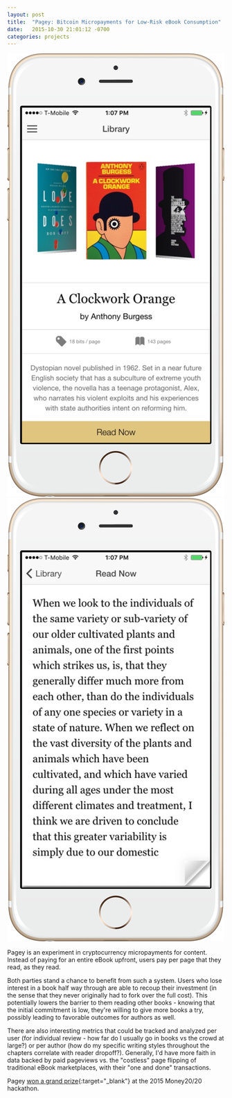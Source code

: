 ```yaml
---
layout: post
title:  "Pagey: Bitcoin Micropayments for Low-Risk eBook Consumption"
date:   2015-10-30 21:01:12 -0700
categories: projects
---
```


<div class="project-showcase">
<img src="/assets/images/pagey1.png" />
<img src="/assets/images/pagey2.png" />
</div>

Pagey is an experiment in cryptocurrency micropayments for content. Instead of paying for an entire eBook upfront, users pay per page that they read, as they read.

Both parties stand a chance to benefit from such a system. Users who lose interest in a book half way through are able to recoup their investment (in the sense that they never originally had to fork over the full cost). This potentially lowers the barrier to them reading other books - knowing that the initial commitment is low, they're willing to give more books a try, possibly leading to favorable outcomes for authors as well.

There are also interesting metrics that could be tracked and analyzed per user (for individual review - how far do I usually go in books vs the crowd at large?) or per author (how do my specific writing styles throughout the chapters correlate with reader dropoff?). Generally, I'd have more faith in data backed by paid pageviews vs. the "costless" page flipping of traditional eBook marketplaces, with their "one and done" transactions.

Pagey [won a grand prize](https://blog.blockchain.com/2015/10/30/recapping-the-2nd-annual-money2020-hackathon/){:target="_blank"} at the 2015 Money20/20 hackathon.

